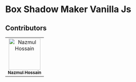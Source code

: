 # Box Shadow Maker Vanilla Js

## Contributors

<!-- Contributors List -->

<table>
  <tr>
    <!-- Contributor 1 -->
    <td align="center">
      <a href="https://github.com/NazmulHossain2905">
        <img src="https://avatars.githubusercontent.com/u/110978821?v=4" width="100px;" alt="Nazmul Hossain"/>
        <br />
        <sub><b>Nazmul Hossain</b></sub>
      </a>
    </td>
    <!-- Contributor 2 -->
    <!-- <td align="center">
      <a href="https://github.com/NazmulHossain2905">
        <img src="https://avatars.githubusercontent.com/u/110978821?v=4" width="100px;" alt="Nazmul Hossain"/>
        <br />
        <sub><b>Nazmul Hossain</b></sub>
      </a>
    </td> -->
    <!-- Add more contributors as needed -->
  </tr>
</table>
<!-- End of Contributors List -->
